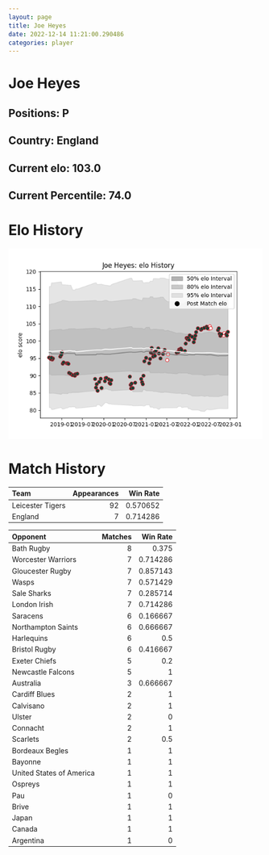 ```yaml
---  
layout: page  
title: Joe Heyes  
date: 2022-12-14 11:21:00.290486  
categories: player  
---
```

# Joe Heyes

## Positions: P

## Country: England

## Current elo: 103.0

## Current Percentile: 74.0

# Elo History


![elo history](history_JoeHeyes.png)
# Match History


| Team             |   Appearances |   Win Rate |
|:-----------------|--------------:|-----------:|
| Leicester Tigers |            92 |   0.570652 |
| England          |             7 |   0.714286 |

| Opponent                 |   Matches |   Win Rate |
|:-------------------------|----------:|-----------:|
| Bath Rugby               |         8 |   0.375    |
| Worcester Warriors       |         7 |   0.714286 |
| Gloucester Rugby         |         7 |   0.857143 |
| Wasps                    |         7 |   0.571429 |
| Sale Sharks              |         7 |   0.285714 |
| London Irish             |         7 |   0.714286 |
| Saracens                 |         6 |   0.166667 |
| Northampton Saints       |         6 |   0.666667 |
| Harlequins               |         6 |   0.5      |
| Bristol Rugby            |         6 |   0.416667 |
| Exeter Chiefs            |         5 |   0.2      |
| Newcastle Falcons        |         5 |   1        |
| Australia                |         3 |   0.666667 |
| Cardiff Blues            |         2 |   1        |
| Calvisano                |         2 |   1        |
| Ulster                   |         2 |   0        |
| Connacht                 |         2 |   1        |
| Scarlets                 |         2 |   0.5      |
| Bordeaux Begles          |         1 |   1        |
| Bayonne                  |         1 |   1        |
| United States of America |         1 |   1        |
| Ospreys                  |         1 |   1        |
| Pau                      |         1 |   0        |
| Brive                    |         1 |   1        |
| Japan                    |         1 |   1        |
| Canada                   |         1 |   1        |
| Argentina                |         1 |   0        |